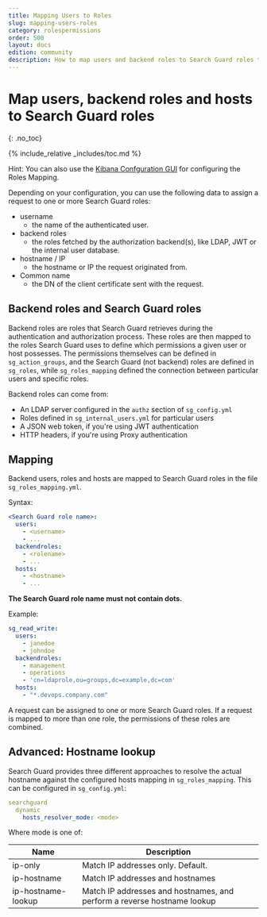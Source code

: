 ```yaml
---
title: Mapping Users to Roles
slug: mapping-users-roles
category: rolespermissions
order: 500
layout: docs
edition: community
description: How to map users and backend roles to Search Guard roles to implement flexible access control to an Elasticsearch cluster.
---
```

<!---
Copyright 2017 floragunn GmbH
-->
# Map users, backend roles and hosts to Search Guard roles
{: .no_toc}

{% include_relative _includes/toc.md %}

Hint: You can also use the [Kibana Confguration GUI](kibana_config_gui.md) for configuring the Roles Mapping.

Depending on your configuration, you can use the following data to assign a request to one or more Search Guard roles:

* username
  * the name of the authenticated user.
* backend roles
  * the roles fetched by the authorization backend(s), like LDAP, JWT or the internal user database.
* hostname / IP
  * the hostname or IP the request originated from.
* Common name
  * the DN of the client certificate sent with the request.

## Backend roles and Search Guard roles

Backend roles are roles that Search Guard retrieves during the authentication and authorization process. These roles are then mapped to the roles Search Guard uses to define which permissions a given user or host possesses. The permissions themselves can be defined in `sg_action_groups`, and the Search Guard (not backend) roles are defined in `sg_roles`, while `sg_roles_mapping` defined the connection between particular users and specific roles. 

Backend roles can come from:

* An LDAP server configured in the `authz` section of `sg_config.yml`
* Roles defined in `sg_internal_users.yml` for particular users
* A JSON web token, if you're using JWT authentication
* HTTP headers, if you're using Proxy authentication

## Mapping

Backend users, roles and hosts are mapped to Search Guard roles in the file `sg_roles_mapping.yml`.

Syntax:

```yaml
<Search Guard role name>:
  users:
    - <username>
    - ...
  backendroles:
    - <rolename>
    - ...
  hosts:
    - <hostname>
    - ...
```

**The Search Guard role name must not contain dots.**

Example:

```yaml
sg_read_write:
  users:
    - janedoe
    - johndoe
  backendroles:
    - management
    - operations
    - 'cn=ldaprole,ou=groups,dc=example,dc=com'
  hosts:
    - "*.devops.company.com"
```

A request can be assigned to one or more Search Guard roles. If a request is mapped to more than one role, the permissions of these roles are combined.

## Advanced: Hostname lookup

Search Guard provides three different approaches to resolve the actual hostname against the configured hosts mapping in `sg_roles_mapping`. This can be configured in `sg_config.yml`:

```yaml
searchguard
  dynamic
    hosts_resolver_mode: <mode>
```

Where mode is one of:

| Name | Description |
|---|---|
| ip-only | Match IP addresses only. Default. |
| ip-hostname | Match IP addresses and hostnames |
| ip-hostname-lookup | Match IP addresses and hostnames, and perform a reverse hostname lookup |



